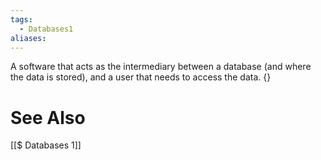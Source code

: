```yaml
---
tags:
  - Databases1
aliases:
---
```

A software that acts as the intermediary between a database (and where the data is stored), and a user that needs to access the data. {}


# See Also
[[$ Databases 1]]
